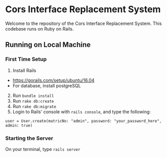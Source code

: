 # Cors Interface Replacement System
Welcome to the repository of the Cors Interface Replacement System. This
codebase runs on Ruby on Rails.

## Running on Local Machine
### First Time Setup
1. Install Rails
  - https://gorails.com/setup/ubuntu/16.04
  - For database, install postgreSQL
2. Run `bundle install`
3. Run `rake db:create`
4. Run `rake db:migrate`
5. Login to Rails' console with `rails console`, and type the following:
```
user = User.create(matricNo: "admin", password: "your_password_here", admin: true)
```

### Starting the Server
On your terminal, type `rails server`
